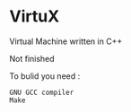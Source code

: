 # VirtuX
Virtual Machine written in C++

Not finished

To bulid you need :

    GNU GCC compiler
    Make
